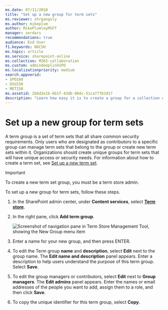 ```yaml
---
ms.date: 07/11/2018
title: "Set up a new group for term sets"
ms.reviewer: shrganguly
ms.author: mikeplum
author: MikePlumleyMSFT
manager: serdars
recommendations: true
audience: End User
f1.keywords: NOCSH
ms.topic: article
ms.service: sharepoint-online
ms.collection: M365-collaboration
ms.custom: admindeeplinkSPO
ms.localizationpriority: medium
search.appverid:
- SPO160
- OSU150
- MET150
ms.assetid: 2b6d2e1b-6b1f-43db-80dc-51ca777b3d17
description: "Learn how easy it is to create a group for a collection of terms in a term set. When you make groups for term sets, you can specify a hierarchy of terms."
---
```


# Set up a new group for term sets

A term group is a set of term sets that all share common security requirements. Only users who are designated as contributors to a specific group can manage term sets that belong to the group or create new term sets within it. Organizations should create unique groups for term sets that will have unique access or security needs. For information about how to create a term set, see [Set up a new term set](set-up-new-term-set.md). 
  
> [!IMPORTANT]
>  To create a new term set group, you must be a term store admin. 
  
To set up a new group for term sets, follow these steps.
   
1. In the SharePoint admin center, under **Content services**, select <a href="https://go.microsoft.com/fwlink/?linkid=2185073" target="_blank">**Term store**</a>.
    
2. In the right pane, click **Add term group**.

    ![Screenshot of navigation pane in Term Store Management Tool, showing the New Group menu item](media/add-term-group.png)    

3. Enter a name for your new group, and then press ENTER.
    
4. To edit the Term group **name** and **description**, select **Edit** next to the group name. The **Edit name and description** panel appears. Enter a description to help users understand the purpose of this term group. Select **Save**. 
    
5. To edit the group managers or contributors, select **Edit** next to **Group managers**. The **Edit admins** panel appears. Enter the names or email addresses of the people you want to add, assign them to a role, and then click **Save**.
  
7. To copy the unique identifier for this term group, select **Copy**.

